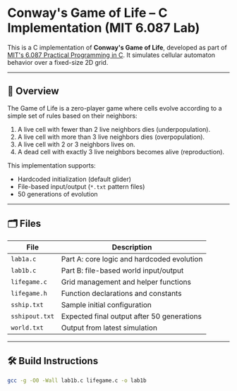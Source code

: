# Conway's Game of Life – C Implementation (MIT 6.087 Lab)

This is a C implementation of **Conway's Game of Life**, developed as part of [MIT's 6.087 Practical Programming in C](https://ocw.mit.edu/courses/electrical-engineering-and-computer-science/6-087-practical-programming-in-c-january-iap-2010/). It simulates cellular automaton behavior over a fixed-size 2D grid.

---

## 🔬 Overview

The Game of Life is a zero-player game where cells evolve according to a simple set of rules based on their neighbors:

1. A live cell with fewer than 2 live neighbors dies (underpopulation).
2. A live cell with more than 3 live neighbors dies (overpopulation).
3. A live cell with 2 or 3 neighbors lives on.
4. A dead cell with exactly 3 live neighbors becomes alive (reproduction).

This implementation supports:
- Hardcoded initialization (default glider)
- File-based input/output (`*.txt` pattern files)
- 50 generations of evolution

---

## 🗂️ Files

| File            | Description                                |
|-----------------|--------------------------------------------|
| `lab1a.c`       | Part A: core logic and hardcoded evolution |
| `lab1b.c`       | Part B: file-based world input/output      |
| `lifegame.c`    | Grid management and helper functions       |
| `lifegame.h`    | Function declarations and constants        |
| `sship.txt`     | Sample initial configuration               |
| `sshipout.txt`  | Expected final output after 50 generations |
| `world.txt`     | Output from latest simulation              |

---

## 🛠️ Build Instructions

```bash
gcc -g -O0 -Wall lab1b.c lifegame.c -o lab1b
